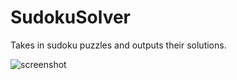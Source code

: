 # SudokuSolver
Takes in sudoku puzzles and outputs their solutions.


![screenshot](https://user-images.githubusercontent.com/30571778/44466346-f7ffdf80-a617-11e8-8a20-a6d37388a706.png)

